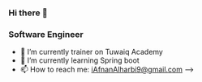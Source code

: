 ### Hi there 👋

### Software Engineer 

- 🔭 I’m currently trainer on Tuwaiq Academy
- 🌱 I’m currently learning Spring boot
- 📫 How to reach me: iAfnanAlharbi9@gmail.com
-->
